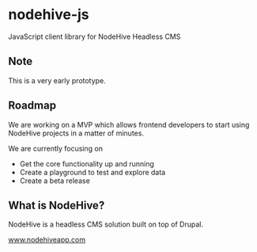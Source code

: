 # nodehive-js
JavaScript client library for NodeHive Headless CMS

## Note
This is a very early prototype.

## Roadmap
We are working on a MVP which allows frontend developers to start using NodeHive projects in a matter of minutes.

We are currently focusing on

- Get the core functionality up and running
- Create a playground to test and explore data
- Create a beta release

## What is NodeHive?
NodeHive is a headless CMS solution built on top of Drupal.

www.nodehiveapp.com